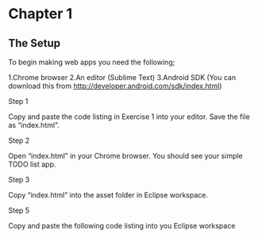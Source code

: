 Chapter 1
===================

The Setup
-----------

To begin making web apps you need the following;

1.Chrome browser
2.An editor (Sublime Text)
3.Android SDK (You can download this from http://developer.android.com/sdk/index.html)

Step 1

Copy and paste the code listing in Exercise 1 into your editor. Save the file as “index.html”.

Step 2

Open “index.html” in your Chrome browser. You should see your simple TODO list app.

Step 3

Copy “index.html” into the asset folder in Eclipse workspace.

Step 5
 
Copy and paste the following code listing into you Eclipse workspace